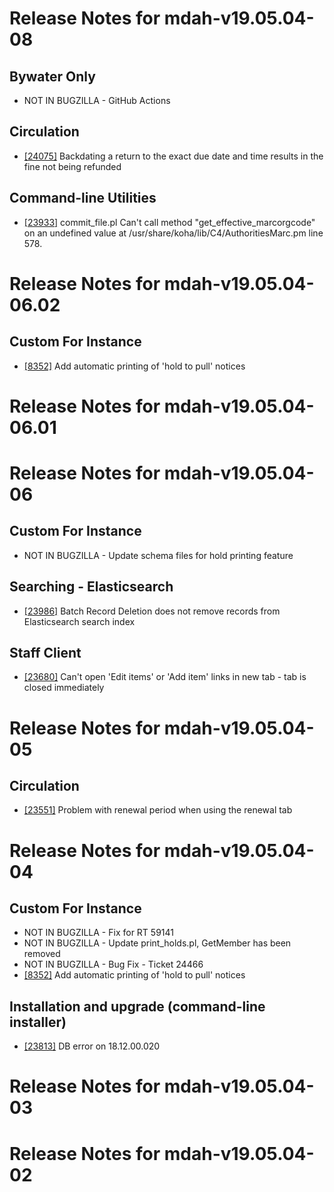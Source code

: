 
# Release Notes for mdah-v19.05.04-08

## Bywater Only

- NOT IN BUGZILLA - GitHub Actions

## Circulation

- [[24075]](http://bugs.koha-community.org/bugzilla3/show_bug.cgi?id=24075) Backdating a return to the exact due date and time results in the fine not being refunded

## Command-line Utilities

- [[23933]](http://bugs.koha-community.org/bugzilla3/show_bug.cgi?id=23933) commit_file.pl Can't call method "get_effective_marcorgcode" on an undefined value at /usr/share/koha/lib/C4/AuthoritiesMarc.pm line 578.



# Release Notes for mdah-v19.05.04-06.02

## Custom For Instance

- [[8352]](http://bugs.koha-community.org/bugzilla3/show_bug.cgi?id=8352) Add automatic printing of 'hold to pull' notices



# Release Notes for mdah-v19.05.04-06.01



# Release Notes for mdah-v19.05.04-06

## Custom For Instance

- NOT IN BUGZILLA - Update schema files for hold printing feature

## Searching - Elasticsearch

- [[23986]](http://bugs.koha-community.org/bugzilla3/show_bug.cgi?id=23986) Batch Record Deletion does not remove records from Elasticsearch search index

## Staff Client

- [[23680]](http://bugs.koha-community.org/bugzilla3/show_bug.cgi?id=23680) Can't open 'Edit items' or 'Add item' links in new tab - tab is closed immediately



# Release Notes for mdah-v19.05.04-05

## Circulation

- [[23551]](http://bugs.koha-community.org/bugzilla3/show_bug.cgi?id=23551) Problem with renewal period when using the renewal tab



# Release Notes for mdah-v19.05.04-04

## Custom For Instance

- NOT IN BUGZILLA - Fix for RT 59141
- NOT IN BUGZILLA - Update print_holds.pl, GetMember has been removed
- NOT IN BUGZILLA - Bug Fix - Ticket 24466
- [[8352]](http://bugs.koha-community.org/bugzilla3/show_bug.cgi?id=8352) Add automatic printing of 'hold to pull' notices

## Installation and upgrade (command-line installer)

- [[23813]](http://bugs.koha-community.org/bugzilla3/show_bug.cgi?id=23813) DB error on 18.12.00.020



# Release Notes for mdah-v19.05.04-03



# Release Notes for mdah-v19.05.04-02


